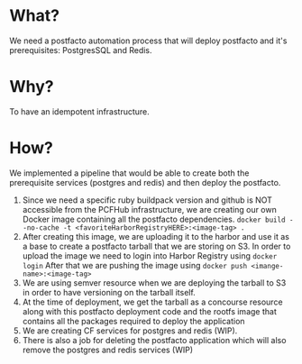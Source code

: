 # What?
  We need a postfacto automation process that will deploy postfacto and it's prerequisites: PostgresSQL and Redis.
# Why?
  To have an idempotent infrastructure.
# How?
  We implemented a pipeline that would be able to create both the prerequisite services (postgres and redis) and then deploy the postfacto.

1. Since we need a specific ruby buildpack version and github is NOT accessible from the PCFHub infrastructure, we are creating our own Docker image containing all the postfacto dependencies.
   ```docker build --no-cache -t <favoriteHarborRegistryHERE>:<image-tag> .```
2. After creating this image, we are uploading it to the harbor and use it as a base to create a postfacto tarball that we are storing on S3.
   In order to upload the image we need to login into Harbor Registry using ```docker login```
   After that we are pushing the image using ```docker push <imange-name>:<image-tag>```
3. We are using semver resource when we are deploying the tarball to S3 in order to have versioning on the tarball itself.
4. At the time of deployment, we get the tarball as a concourse resource along with this postfacto deployment code and the rootfs image that contains all the packages required to deploy the application
5. We are creating CF services for postgres and redis (WIP).
6. There is also a job for deleting the postfacto application which will also remove the postgres and redis services (WIP)
